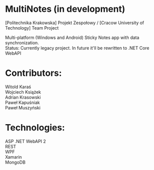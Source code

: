# MultiNotes (in development)
[Politechnika Krakowska] Projekt Zespołowy / [Cracow University of Technology] Team Project 

Multi-platform (Windows and Android) Sticky Notes app with data synchronization.
<br>Status: Currently legacy project. In future it'll be rewritten to .NET Core WebAPI


# Contributors:

Witold Karaś </br>
Wojciech Książek </br>
Adrian Krasowski </br>
Paweł Kapuśniak </br>
Paweł Muszyński </br>

# Technologies:
ASP .NET WebAPI 2</br>
REST</br>
WPF</br>
Xamarin</br>
MongoDB</br>
